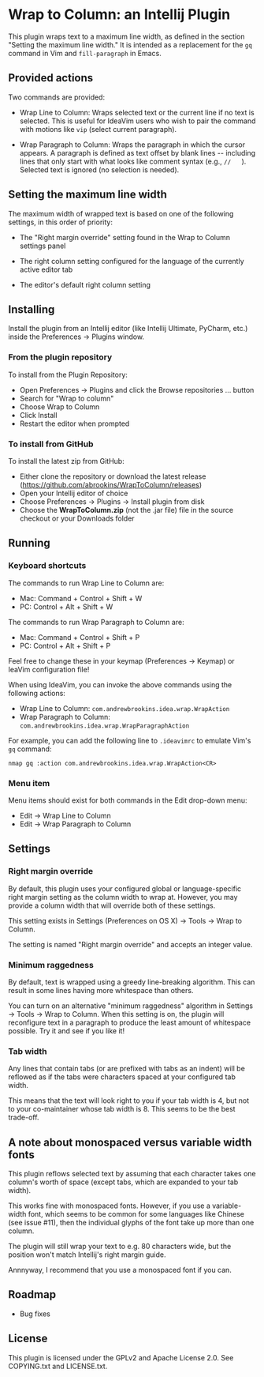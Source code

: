 # Wrap to Column: an Intellij Plugin

This plugin wraps text to a maximum line width, as defined in the section
"Setting the maximum line width." It is intended as a replacement for the `gq`
command in Vim and `fill-paragraph` in Emacs.


## Provided actions

Two commands are provided:

* Wrap Line to Column: Wraps selected text or the current line if no text is
  selected. This is useful for IdeaVim users who wish to pair the command with
  motions like `vip` (select current paragraph).

* Wrap Paragraph to Column: Wraps the paragraph in which the cursor appears.
  A paragraph is defined as text offset by blank lines -- including lines that
  only start with what looks like comment syntax (e.g., `//   `). Selected text
  is ignored (no selection is needed).


## Setting the maximum line width

The maximum width of wrapped text is based on one of the following settings, in
this order of priority:
 
* The "Right margin override" setting found in the Wrap to Column settings
  panel

* The right column setting configured for the language of the currently active
  editor tab

* The editor's default right column setting


## Installing

Install the plugin from an Intellij editor (like Intellij Ultimate, PyCharm,
etc.) inside the Preferences -> Plugins window.


### From the plugin repository

To install from the Plugin Repository:
 
* Open Preferences -> Plugins and click the Browse repositories ... button
* Search for "Wrap to column"
* Choose Wrap to Column
* Click Install
* Restart the editor when prompted


### To install from GitHub

To install the latest zip from GitHub:

* Either clone the repository or download the latest release (https://github.com/abrookins/WrapToColumn/releases)
* Open your Intellij editor of choice
* Choose Preferences -> Plugins -> Install plugin from disk
* Choose the **WrapToColumn.zip** (not the .jar file) file in the source checkout or your Downloads folder

## Running

### Keyboard shortcuts

The commands to run Wrap Line to Column are:

* Mac: Command + Control + Shift + W
* PC: Control + Alt + Shift + W

The commands to run Wrap Paragraph to Column are:

* Mac: Command + Control + Shift + P
* PC: Control + Alt + Shift + P

Feel free to change these in your keymap (Preferences -> Keymap) or IeaVim
configuration file!

When using IdeaVim, you can invoke the above commands using the following actions:
* Wrap Line to Column: `com.andrewbrookins.idea.wrap.WrapAction`
* Wrap Paragraph to Column: `com.andrewbrookins.idea.wrap.WrapParagraphAction`

For example, you can add the following line to `.ideavimrc` to emulate Vim's `gq` command:

```
nmap gq :action com.andrewbrookins.idea.wrap.WrapAction<CR>
```


### Menu item

Menu items should exist for both commands in the Edit drop-down menu:

* Edit -> Wrap Line to Column
* Edit -> Wrap Paragraph to Column


## Settings

### Right margin override

By default, this plugin uses your configured global or language-specific right
margin setting as the column width to wrap at. However, you may provide a column
width that will override both of these settings.

This setting exists in Settings (Preferences on OS X) -> Tools -> Wrap to Column.

The setting is named "Right margin override" and accepts an integer value.


### Minimum raggedness

By default, text is wrapped using a greedy line-breaking algorithm. This can
result in some lines having more whitespace than others.

You can turn on an alternative "minimum raggedness" algorithm in Settings ->
Tools -> Wrap to Column. When this setting is on, the plugin will reconfigure
text in a paragraph to produce the least amount of whitespace possible. Try it
and see if you like it!


### Tab width

Any lines that contain tabs (or are prefixed with tabs as an indent) will be
reflowed as if the tabs were characters spaced at your configured tab width.

This means that the text will look right to you if your tab width is 4, but not
to your co-maintainer whose tab width is 8. This seems to be the best trade-off.


## A note about monospaced versus variable width fonts

This plugin reflows selected text by assuming that each character takes one
column's worth of space (except tabs, which are expanded to your tab width).

This works fine with monospaced fonts. However, if you use a variable-width
font, which seems to be common for some languages like Chinese (see issue #11),
then the individual glyphs of the font take up more than one column.

The plugin will still wrap your text to e.g. 80 characters wide, but the
position won't match Intellij's right margin guide.

Annnyway, I recommend that you use a monospaced font if you can.


## Roadmap
* Bug fixes


## License

This plugin is licensed under the GPLv2 and Apache License 2.0. See COPYING.txt
and LICENSE.txt.
